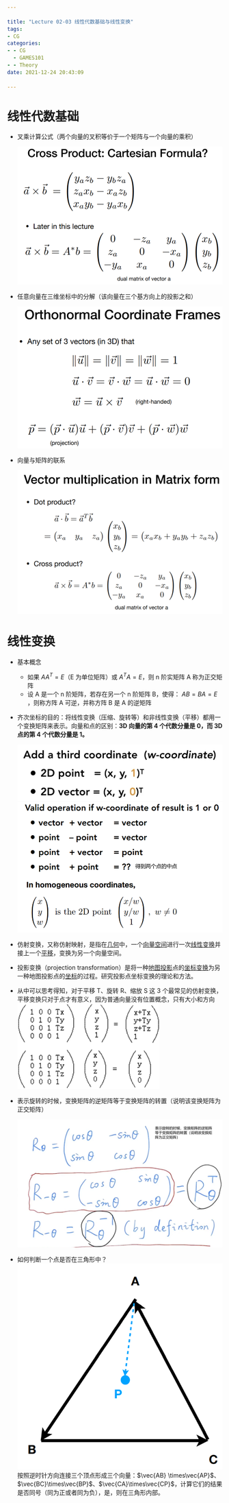 ```yaml
---

title: "Lecture 02-03 线性代数基础与线性变换"
tags: 
- CG
categories: 
- - CG 
  - GAMES101
- - Theory
date: 2021-12-24 20:43:09

---
```


# 线性代数基础

-   叉乘计算公式（两个向量的叉积等价于一个矩阵与一个向量的乘积）

    ![](Lecture-02-03-线性代数基础&线性变换/52012971-bac3-4e11-9ba2-73fd1f57b629-11709514.jpg)

-   任意向量在三维坐标中的分解（该向量在三个基方向上的投影之和）

    ![](Lecture-02-03-线性代数基础&线性变换/fe4ca04a-0d81-4f06-84c0-d5c72e06226e-11709514.jpg)

-   向量与矩阵的联系

    ![](Lecture-02-03-线性代数基础&线性变换/00568a0e-8eac-43bc-af48-9ff6cb4b1eff-11709514.jpg)

# 线性变换

-   基本概念

    -   如果 $AA^T=E$（E 为单位矩阵）或 $A^TA=E$，则 n 阶实矩阵 A 称为正交矩阵
    -   设 A 是一个 n 阶矩阵，若存在另一个 n 阶矩阵 B，使得： $AB=BA=E$ ，则称方阵 A 可逆，并称方阵 B 是 A 的逆矩阵

-   齐次坐标的目的：将线性变换（压缩、旋转等）和非线性变换（平移）都用一个变换矩阵来表示。向量和点的区别：**3D 向量的第 4 个代数分量是 0，而 3D 点的第 4 个代数分量是 1。**

    ![](Lecture-02-03-线性代数基础&线性变换/3b2d1d7d-0b8a-4162-a6ec-cd26254f8ce9-11709514.jpg)
    ![](Lecture-02-03-线性代数基础&线性变换/19f91740-8e76-482a-a411-fdd3c516cc62-11709514.jpg)

-   仿射变换，又称仿射映射，是指在[几何](https://baike.baidu.com/item/%E5%87%A0%E4%BD%95/303227)中，一个[向量空间](https://baike.baidu.com/item/%E5%90%91%E9%87%8F%E7%A9%BA%E9%97%B4/5936597)进行一次[线性变换](https://baike.baidu.com/item/%E7%BA%BF%E6%80%A7%E5%8F%98%E6%8D%A2/5904192)并接上一个[平移](https://baike.baidu.com/item/%E5%B9%B3%E7%A7%BB/2376933)，变换为另一个向量空间。
-   投影变换（projection transformation）是将一种[地图投影](https://baike.baidu.com/item/%E5%9C%B0%E5%9B%BE%E6%8A%95%E5%BD%B1)点的[坐标变换](https://baike.baidu.com/item/%E5%9D%90%E6%A0%87%E5%8F%98%E6%8D%A2/5261943)为另一种地图投影点的[坐标](https://baike.baidu.com/item/%E5%9D%90%E6%A0%87/85345)的过程。研究投影点坐标变换的理论和方法。
-   从中可以思考得知，对于平移 T、旋转 R、缩放 S 这 3 个最常见的仿射变换，平移变换只对于点才有意义，因为普通向量没有位置概念，只有大小和方向
    ![](Lecture-02-03-线性代数基础&线性变换/20220816204532.png)
-   表示旋转的时候，变换矩阵的逆矩阵等于变换矩阵的转置（说明该变换矩阵为正交矩阵）

    ![](Lecture-02-03-线性代数基础&线性变换/ffe289b4-2652-4ceb-a63e-020602e17b64-11709514.jpg)

-   如何判断一个点是否在三角形中？
    ![](Lecture-02-03-线性代数基础&线性变换/20220817112618.png)  
    按照逆时针方向连接三个顶点形成三个向量：$\vec{AB} \times\vec{AP}$、$\vec{BC}\times\vec{BP}$、$\vec{CA}\times\vec{CP}$，计算它们的结果是否同号（同为正或者同为负），是，则在三角形内部。
